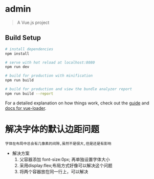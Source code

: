 # admin

> A Vue.js project

## Build Setup

``` bash
# install dependencies
npm install

# serve with hot reload at localhost:8080
npm run dev

# build for production with minification
npm run build

# build for production and view the bundle analyzer report
npm run build --report
```

For a detailed explanation on how things work, check out the [guide](http://vuejs-templates.github.io/webpack/) and [docs for vue-loader](http://vuejs.github.io/vue-loader).

# 解决字体的默认边距问题
`字体在布局中总会有几像素的间隙,虽然不是很大,但是还是有影响`
+ 解决方案
  1. 父容器添加 font-size:0px; 再单独设置字体大小
  2. 采用display:flex;布局方式好像可以解决这个问题
  3. 将两个容器放在同一行上，可以解决













